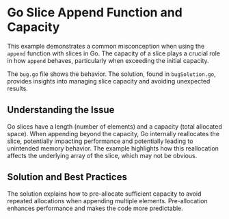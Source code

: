 # Go Slice Append Function and Capacity

This example demonstrates a common misconception when using the `append` function with slices in Go.  The capacity of a slice plays a crucial role in how `append` behaves, particularly when exceeding the initial capacity.

The `bug.go` file shows the behavior.  The solution, found in `bugSolution.go`, provides insights into managing slice capacity and avoiding unexpected results.

## Understanding the Issue

Go slices have a length (number of elements) and a capacity (total allocated space).  When appending beyond the capacity, Go internally reallocates the slice, potentially impacting performance and potentially leading to unintended memory behavior.  The example highlights how this reallocation affects the underlying array of the slice, which may not be obvious.

## Solution and Best Practices

The solution explains how to pre-allocate sufficient capacity to avoid repeated allocations when appending multiple elements.  Pre-allocation enhances performance and makes the code more predictable.
